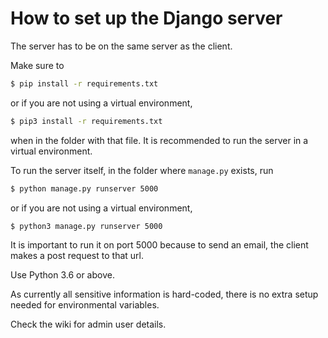 # How to set up the Django server

The server has to be on the same server as the client.

Make sure to 
```bash
$ pip install -r requirements.txt
```

or if you are not using a virtual environment,
```bash
$ pip3 install -r requirements.txt
```

when in the folder with that file. It is recommended to run the server in a virtual environment.

To run the server itself, in the folder where ```manage.py``` exists, run
```bash
$ python manage.py runserver 5000
```

or if you are not using a virtual environment,
```bash
$ python3 manage.py runserver 5000
```

It is important to run it on port 5000 because to send an email, the client makes a post request to that url.

Use Python 3.6 or above.

As currently all sensitive information is hard-coded, there is no extra setup needed for environmental variables.

Check the wiki for admin user details.
